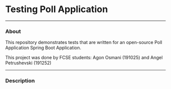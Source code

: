 <h1>Testing Poll Application</h1>

<hr />

<h3>About</h3>
<p>This repository demonstrates tests that are written for an open-source Poll Application Spring Boot Application.</p>
<p>This project was done by FCSE students: Agon Osmani (191025) and Angel Petrushevski (191252)</p>

<hr />

<h3>Description</h3>
<p></p>
